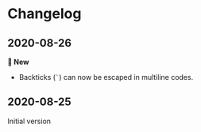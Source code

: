 # Changelog

## 2020-08-26

**🌟 New**

- Backticks (`` ` ``) can now be escaped in multiline codes.


## 2020-08-25

Initial version